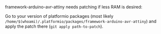 framework-arduino-avr-attiny needs patching if less RAM is desired:

Go to your version of platformio packages (most likely `/home/$(whoami)/.platformio/packages/framework-arduino-avr-attiny`) and apply the patch there (`git apply path-to-patch`).